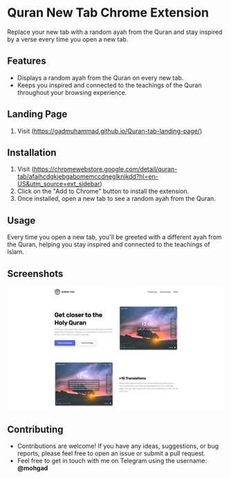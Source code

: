 # Quran New Tab Chrome Extension

Replace your new tab with a random ayah from the Quran and stay inspired by a verse every time you open a new tab.

## Features

- Displays a random ayah from the Quran on every new tab.
- Keeps you inspired and connected to the teachings of the Quran throughout your browsing experience.

## Landing Page
1. Visit (https://gadmuhammad.github.io/Quran-tab-landing-page/)


## Installation

1. Visit (https://chromewebstore.google.com/detail/quran-tab/afaihcdgkjebgabomemccdneglknjkdd?hl=en-US&utm_source=ext_sidebar)
2. Click on the "Add to Chrome" button to install the extension.
3. Once installed, open a new tab to see a random ayah from the Quran.

## Usage

Every time you open a new tab, you'll be greeted with a different ayah from the Quran, helping you stay inspired and connected to the teachings of Islam.

## Screenshots

![Landing Page Preview](images/Screenshot%202024-03-12%20130329.png)

## Contributing

- Contributions are welcome! If you have any ideas, suggestions, or bug reports, please feel free to open an issue or submit a pull request.
- Feel free to get in touch with me on Telegram using the username: **@mohgad**
